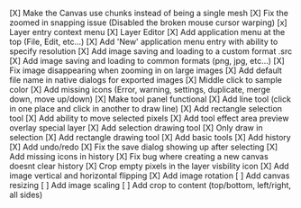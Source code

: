 [X] Make the Canvas use chunks instead of being a single mesh 
[X] Fix the zoomed in snapping issue (Disabled the broken mouse cursor warping)
[x] Layer entry context menu
[X] Layer Editor
[X] Add application menu at the top (File, Edit, etc...)
[X] Add 'New' application menu entry with ability to specify resolution
[X] Add image saving and loading to a custom format .src
[X] Add image saving and loading to common formats (png, jpg, etc...)
[X] Fix image disappearing when zooming in on large images
[X] Add default file name in native dialogs for exported images
[X] Middle click to sample color
[X] Add missing icons (Error, warning, settings, duplicate, merge down, move up/down)
[X] Make tool panel functional
[X] Add line tool (click in one place and click in another to draw line)
[X] Add rectangle selection tool
[X] Add ability to move selected pixels
[X] Add tool effect area preview overlay special layer
[X] Add selection drawing tool
[X] Only draw in selection
[X] Add rectangle drawing tool
[X] Add basic tools
[X] Add history
[X] Add undo/redo
[X] Fix the save dialog showing up after selecting
[X] Add missing icons in history
[X] Fix bug where creating a new canvas doesnt clear history
[X] Crop empty pixels in the layer visbility icon
[X] Add image vertical and horizontal flipping
[X] Add image rotation
[ ] Add canvas resizing
[ ] Add image scaling
[ ] Add crop to content (top/bottom, left/right, all sides)